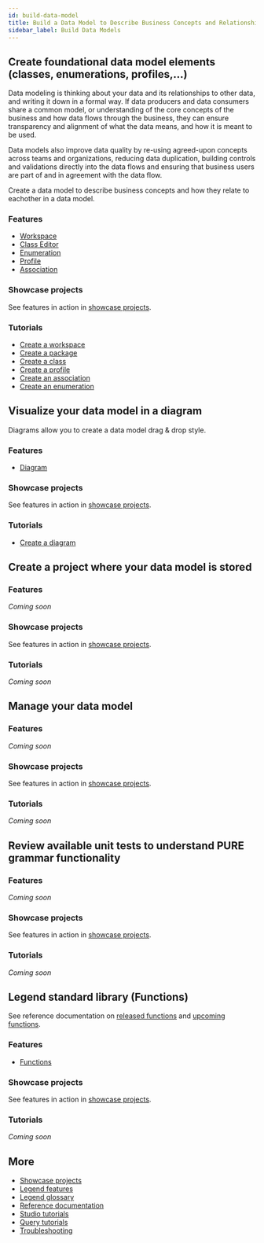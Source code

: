 ```yaml
---
id: build-data-model
title: Build a Data Model to Describe Business Concepts and Relationships
sidebar_label: Build Data Models
--- 
```


## Create foundational data model elements (classes, enumerations, profiles,...)

Data modeling is thinking about your data and its relationships to other data, and writing it down in a formal way. If data producers and data consumers share a common model, or understanding of the core concepts of the business and how data flows through the business, they can ensure transparency and alignment of what the data means, and how it is meant to be used.

Data models also improve data quality by re-using agreed-upon concepts across teams and organizations, reducing data duplication, building controls and validations directly into the data flows and ensuring that business users are part of and in agreement with the data flow.

Create a data model to describe business concepts and how they relate to eachother in a data model. 

### Features
- [Workspace](../overview/legend-glossary.md/#workspace)
- [Class Editor](../overview/legend-glossary.md/#class-explorer)
- [Enumeration](../overview/legend-glossary.md/#)
- [Profile](../overview/legend-glossary.md/#profile)
- [Association](../overview/legend-glossary.md/#association)

### Showcase projects

See features in action in [showcase projects](../showcases/showcase-projects.md).

### Tutorials
- [Create a workspace](../tutorials/studio-workspace.md)
- [Create a package](../tutorials/studio-package.md)
- [Create a class](../tutorials/studio-class.md)  
- [Create a profile](../tutorials/studio-profile.md)  
- [Create an association](../tutorials/studio-association.md) 
- [Create an enumeration](../tutorials/studio-enumeration.md)  

## Visualize your data model in a diagram

Diagrams allow you to create a data model drag & drop style.

### Features
- [Diagram](../overview/legend-glossary.md/#diagram)

### Showcase projects

See features in action in [showcase projects](../showcases/showcase-projects.md).

### Tutorials
- [Create a diagram](../tutorials/studio-diagram.md)

## Create a project where your data model is stored

### Features
_Coming soon_

### Showcase projects

See features in action in [showcase projects](../showcases/showcase-projects.md).

### Tutorials
_Coming soon_

## Manage your data model

### Features
_Coming soon_

### Showcase projects
See features in action in [showcase projects](../showcases/showcase-projects.md).

### Tutorials
_Coming soon_

## Review available unit tests to understand PURE grammar functionality

### Features
_Coming soon_

### Showcase projects
See features in action in [showcase projects](../showcases/showcase-projects.md).

### Tutorials
_Coming soon_

## Legend standard library (Functions)

See reference documentation on [released functions](../reference/released-functions.md) and [upcoming functions](../reference/upcoming-functions.md).

### Features
- [Functions](../tutorials/studio-function.md)

### Showcase projects
See features in action in [showcase projects](../showcases/showcase-projects.md).

### Tutorials
_Coming soon_

## More
- [Showcase projects](../showcases/showcase-projects.md)
- [Legend features](../overview/legend-features.md)
- [Legend glossary](../overview/legend-glossary.md)
- [Reference documentation](../reference/legend-language.md)
- [Studio tutorials](../tutorials/studio-workspace.md)
- [Query tutorials](../tutorials/query-builder.md)
- [Troubleshooting](./test-troubleshoot.md)